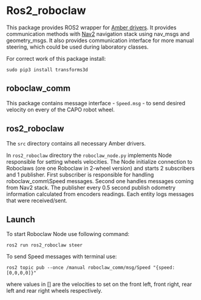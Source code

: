 # Ros2_roboclaw
This package provides ROS2 wrapper for [Amber drivers](https://github.com/project-capo/amber-python-drivers). It provides communication methods with [Nav2](https://navigation.ros.org/) navigation stack using nav_msgs and geometry_msgs. It also provides communication interface for more manual steering, which could be used during laboratory classes.

For correct work of this package install:
```
sudo pip3 install transforms3d
```

## roboclaw_comm
This package contains message interface - `Speed.msg` - to send desired velocity on every of the CAPO robot wheel.

## ros2_roboclaw
The `src` directory contains all necessary Amber drivers.

In `ros2_roboclaw` directory the `roboclaw_node.py` implements Node responsible for setting wheels velocities.
The Node initialize connection to Roboclaws (ore one Roboclaw in 2-wheel version) and starts 2 subscribers and 1 publisher. First subscriber is responsible for handling roboclaw_comm\Speed messages. Second one handles messages coming from Nav2 stack. The publisher every 0.5 second publish odometry information calculated from encoders readings. Each entity logs messages that were received/sent.

## Launch
To start Roboclaw Node use following command:
```
ros2 run ros2_roboclaw steer
```

To send Speed messages with terminal use:
```
ros2 topic pub --once /manual roboclaw_comm/msg/Speed "{speed: [0,0,0,0]}"
```
where values in [] are the velocities to set on the front left, front right, rear left and rear right wheels respectively.
